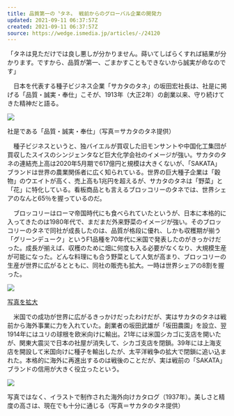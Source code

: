 ```yaml
---
title: 品質第一の〝タネ〟 戦前からのグローバル企業の開発力
updated: 2021-09-11 06:37:57Z
created: 2021-09-11 06:37:57Z
source: https://wedge.ismedia.jp/articles/-/24120
---
```


「タネは見ただけでは良し悪しが分かりません。蒔いてしばらくすれば結果が分かります。ですから、品質が第一、ごまかすこともできないから誠実が命なのです」

　日本を代表する種子ビジネス企業「サカタのタネ」の坂田宏社長は、社是に掲げる「品質・誠実・奉仕」こそが、1913年（大正2年）の創業以来、守り続けてきた精神だと語る。

![](https://wedge.ismcdn.jp/mwimgs/e/6/1000/img_e6e3eddee5bf0f2cc1a25e66e1d8be5c186661.jpg)

社是である「品質・誠実・奉仕」（写真＝サカタのタネ提供）

　種子ビジネスというと、独バイエルが買収した旧モンサントや中国化工集団が買収したスイスのシンジェンタなど巨大化学会社のイメージが強い。サカタのタネの連結売上高は2020年5月期で617億円と規模は大きくないが、「SAKATA」ブランドは世界の農業関係者に広く知られている。世界の巨大種子企業は「穀物」のウエイトが高く、売上高も1兆円を超えるが、サカタのタネは「野菜」と「花」に特化している。看板商品とも言えるブロッコリーのタネでは、世界シェアのなんと65％を握っているのだ。

　ブロッコリーはローマ帝国時代にも食べられていたというが、日本に本格的に入ってきたのは1980年代で、まだまだ外来野菜のイメージが強い。そのブロッコリーのタネで同社が成長したのは、品質が格段に優れ、しかも収穫期が揃う「グリーンデューク」というF1品種を70年代に米国で発表したのがきっかけだった。成長が揃えば、収穫のために畑に何度も入る必要がなくなり、大規模生産が可能になった。どんな料理にも合う野菜として人気が高まり、ブロッコリーの生産が世界に広がるとともに、同社の販売も拡大。一時は世界シェアの8割を握った。

[![](https://wedge.ismcdn.jp/mwimgs/1/a/360/img_1af90ecd46411c4da1bf70d5f290689c153523.jpg)](https://wedge.ismcdn.jp/mwimgs/1/a/-/img_1af90ecd46411c4da1bf70d5f290689c153523.jpg)

[写真を拡大](https://wedge.ismcdn.jp/mwimgs/1/a/-/img_1af90ecd46411c4da1bf70d5f290689c153523.jpg)

　米国での成功が世界に広がるきっかけだったわけだが、実はサカタのタネは戦前から海外事業に力を入れていた。創業者の坂田武雄が「坂田農園」を設立、翌1914年にはユリの球根を欧米向けに輸出。21年には米国シカゴに支店を開いたが、関東大震災で日本の社屋が消失して、シカゴ支店を閉鎖。39年には上海支店を開設して米国向けに種子を輸出したが、太平洋戦争の拡大で閉鎖に追い込まれた。本格的に海外に再進出するのは戦後のことだが、実は戦前の「SAKATA」ブランドの信用が大きく役立ったという。

![](https://wedge.ismcdn.jp/mwimgs/2/f/900/img_2fea4d7072d2d4bf1dd21aebd8f6f1ec208576.jpg)

写真ではなく、イラストで制作された海外向けカタログ（1937年）。美しさと精度の高さは、現在でも十分に通じる（写真＝サカタのタネ提供）